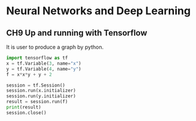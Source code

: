 # Neural Networks and Deep Learning 
## CH9 Up and running with Tensorflow 

It is user to produce a graph by python. 

```python 
import tensorflow as tf
x = tf.Variable(3, name="x")
y = tf.Variable(4, name="y")
f = x*x*y + y + 2

session = tf.Session()
session.run(x.initializer)
session.run(y.initializer)
result = session.run(f)
print(result)
session.close()
```